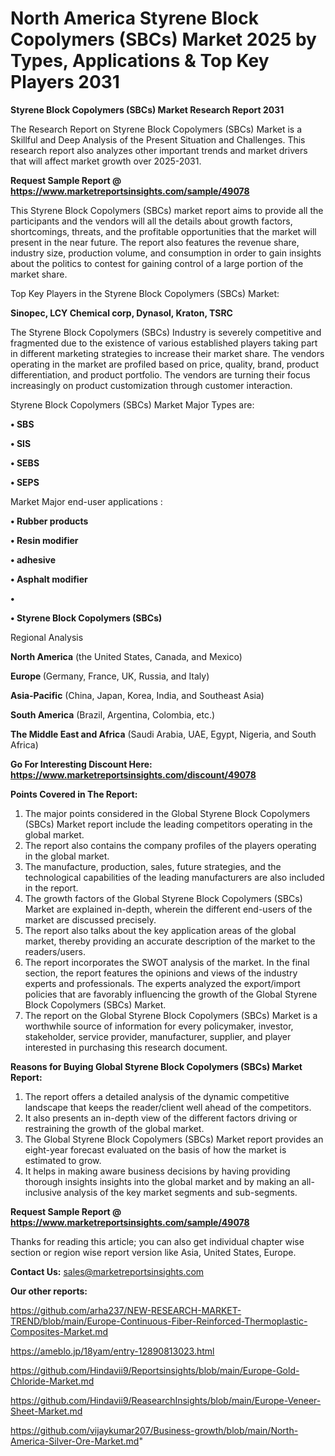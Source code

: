 # North America Styrene Block Copolymers (SBCs) Market 2025 by Types, Applications & Top Key Players 2031

<strong>Styrene Block Copolymers (SBCs) Market Research Report 2031</strong>

The Research Report on Styrene Block Copolymers (SBCs) Market is a Skillful and Deep Analysis of the Present Situation and Challenges. This research report also analyzes other important trends and market drivers that will affect market growth over 2025-2031.

<strong>Request Sample Report @ <a href=https://www.marketreportsinsights.com/sample/49078>https://www.marketreportsinsights.com/sample/49078</a></strong>

This Styrene Block Copolymers (SBCs) market report aims to provide all the participants and the vendors will all the details about growth factors, shortcomings, threats, and the profitable opportunities that the market will present in the near future. The report also features the revenue share, industry size, production volume, and consumption in order to gain insights about the politics to contest for gaining control of a large portion of the market share.

Top Key Players in the Styrene Block Copolymers (SBCs) Market:

<strong>Sinopec, LCY Chemical corp, Dynasol, Kraton, TSRC</strong>

The Styrene Block Copolymers (SBCs) Industry is severely competitive and fragmented due to the existence of various established players taking part in different marketing strategies to increase their market share. The vendors operating in the market are profiled based on price, quality, brand, product differentiation, and product portfolio. The vendors are turning their focus increasingly on product customization through customer interaction.

Styrene Block Copolymers (SBCs) Market Major Types are:

<strong>•  SBS

•  SIS

•  SEBS

•  SEPS</strong>

Market Major end-user applications :

<strong>•  Rubber products

•  Resin modifier

•  adhesive

•  Asphalt modifier

•  

•  Styrene Block Copolymers (SBCs)</strong>

Regional Analysis

</u><strong><b>North America</b></strong> (the United States, Canada, and Mexico)

<strong><b>Europe </b></strong>(Germany, France, UK, Russia, and Italy)

<strong><b>Asia-Pacific</b></strong> (China, Japan, Korea, India, and Southeast Asia)

<strong><b>South America</b></strong> (Brazil, Argentina, Colombia, etc.)

<strong><b>The Middle East and Africa</b></strong> (Saudi Arabia, UAE, Egypt, Nigeria, and South Africa)

<strong>Go For Interesting Discount Here: <a href=https://www.marketreportsinsights.com/discount/49078>https://www.marketreportsinsights.com/discount/49078</a></strong>

<strong>Points Covered in The Report:</strong>
<ol>
  <li>The major points considered in the Global Styrene Block Copolymers (SBCs) Market report include the leading competitors operating in the global market.</li>
  <li>The report also contains the company profiles of the players operating in the global market.</li>
  <li>The manufacture, production, sales, future strategies, and the technological capabilities of the leading manufacturers are also included in the report.</li>
  <li>The growth factors of the Global Styrene Block Copolymers (SBCs) Market are explained in-depth, wherein the different end-users of the market are discussed precisely.</li>
  <li>The report also talks about the key application areas of the global market, thereby providing an accurate description of the market to the readers/users.</li>
  <li>The report incorporates the SWOT analysis of the market. In the final section, the report features the opinions and views of the industry experts and professionals. The experts analyzed the export/import policies that are favorably influencing the growth of the Global Styrene Block Copolymers (SBCs) Market.</li>
  <li>The report on the Global Styrene Block Copolymers (SBCs) Market is a worthwhile source of information for every policymaker, investor, stakeholder, service provider, manufacturer, supplier, and player interested in purchasing this research document.</li>
</ol>
<strong>Reasons for Buying Global Styrene Block Copolymers (SBCs) Market Report:</strong>

<ol>
  <li>The report offers a detailed analysis of the dynamic competitive landscape that keeps the reader/client well ahead of the competitors.</li>
  <li>It also presents an in-depth view of the different factors driving or restraining the growth of the global market.</li>
  <li>The Global Styrene Block Copolymers (SBCs) Market report provides an eight-year forecast evaluated on the basis of how the market is estimated to grow.</li>
  <li>It helps in making aware business decisions by having providing thorough insights insights into the global market and by making an all-inclusive analysis of the key market segments and sub-segments.</li>
</ol>
<strong>Request Sample Report @ <a href=https://www.marketreportsinsights.com/sample/49078>https://www.marketreportsinsights.com/sample/49078</a></strong>


Thanks for reading this article; you can also get individual chapter wise section or region wise report version like Asia, United States, Europe.

<strong>Contact Us:</strong>
sales@marketreportsinsights.com

<strong>Our other reports:</strong>

<a href=https://github.com/arha237/NEW-RESEARCH-MARKET-TREND/blob/main/Europe-Continuous-Fiber-Reinforced-Thermoplastic-Composites-Market.md>https://github.com/arha237/NEW-RESEARCH-MARKET-TREND/blob/main/Europe-Continuous-Fiber-Reinforced-Thermoplastic-Composites-Market.md</a>

<a href=https://ameblo.jp/18yam/entry-12890813023.html>https://ameblo.jp/18yam/entry-12890813023.html</a>

<a href=https://github.com/Hindavii9/Reportsinsights/blob/main/Europe-Gold-Chloride-Market.md>https://github.com/Hindavii9/Reportsinsights/blob/main/Europe-Gold-Chloride-Market.md</a>

<a href=https://github.com/Hindavii9/ReasearchInsights/blob/main/Europe-Veneer-Sheet-Market.md>https://github.com/Hindavii9/ReasearchInsights/blob/main/Europe-Veneer-Sheet-Market.md</a>

<a href=https://github.com/vijaykumar207/Business-growth/blob/main/North-America-Silver-Ore-Market.md>https://github.com/vijaykumar207/Business-growth/blob/main/North-America-Silver-Ore-Market.md</a>"
